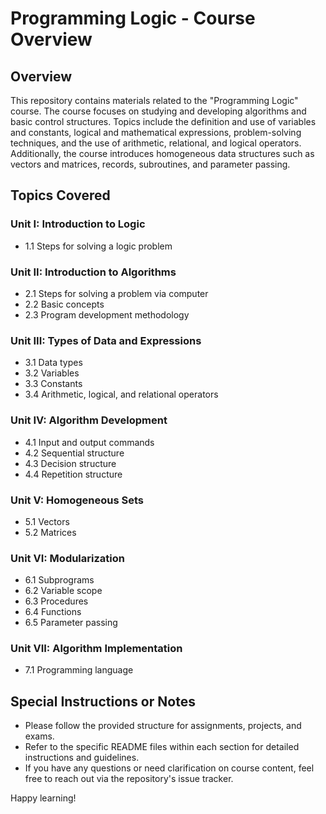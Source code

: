 # Programming Logic - Course Overview

## Overview

This repository contains materials related to the "Programming Logic" course. The course focuses on studying and developing algorithms and basic control structures. Topics include the definition and use of variables and constants, logical and mathematical expressions, problem-solving techniques, and the use of arithmetic, relational, and logical operators. Additionally, the course introduces homogeneous data structures such as vectors and matrices, records, subroutines, and parameter passing.

## Topics Covered

### Unit I: Introduction to Logic
- 1.1 Steps for solving a logic problem

### Unit II: Introduction to Algorithms
- 2.1 Steps for solving a problem via computer
- 2.2 Basic concepts
- 2.3 Program development methodology

### Unit III: Types of Data and Expressions
- 3.1 Data types
- 3.2 Variables
- 3.3 Constants
- 3.4 Arithmetic, logical, and relational operators

### Unit IV: Algorithm Development
- 4.1 Input and output commands
- 4.2 Sequential structure
- 4.3 Decision structure
- 4.4 Repetition structure

### Unit V: Homogeneous Sets
- 5.1 Vectors
- 5.2 Matrices

### Unit VI: Modularization
- 6.1 Subprograms
- 6.2 Variable scope
- 6.3 Procedures
- 6.4 Functions
- 6.5 Parameter passing

### Unit VII: Algorithm Implementation
- 7.1 Programming language

## Special Instructions or Notes

- Please follow the provided structure for assignments, projects, and exams.
- Refer to the specific README files within each section for detailed instructions and guidelines.
- If you have any questions or need clarification on course content, feel free to reach out via the repository's issue tracker.

Happy learning!
